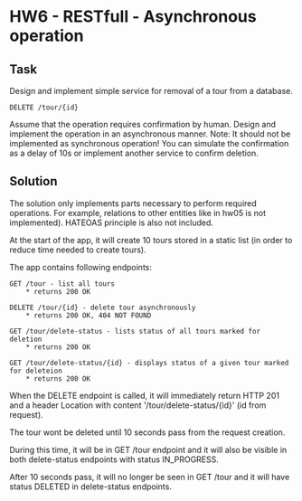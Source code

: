 # HW6 - RESTfull - Asynchronous operation

## Task

Design and implement simple service for removal of a tour from a database.

```DELETE /tour/{id}```

Assume that the operation requires confirmation by human. Design and implement the operation in an asynchronous manner. Note: It should not be implemented as synchronous operation! You can simulate the confirmation as a delay of 10s or implement another service to confirm deletion.

## Solution

The solution only implements parts necessary to perform required operations. 
For example, relations to other entities like in hw05 is not implemented). HATEOAS principle is also not included. 

At the start of the app, it will create 10 tours stored in a static list (in order to reduce time needed to create tours).

The app contains following endpoints:

```
GET /tour - list all tours
    * returns 200 OK

DELETE /tour/{id} - delete tour asynchronously
    * returns 200 OK, 404 NOT FOUND

GET /tour/delete-status - lists status of all tours marked for deletion
    * returns 200 OK

GET /tour/delete-status/{id} - displays status of a given tour marked for deleteion
    * returns 200 OK
```

When the DELETE endpoint is called, it will immediately return HTTP 201 and a header Location with content '/tour/delete-status/{id}' (id from request).

The tour wont be deleted until 10 seconds pass from the request creation.

During this time, it will be in GET /tour endpoint and it will also be visible in both delete-status endpoints with status IN_PROGRESS.

After 10 seconds pass, it will no longer be seen in GET /tour and it will have status DELETED in delete-status endpoints.